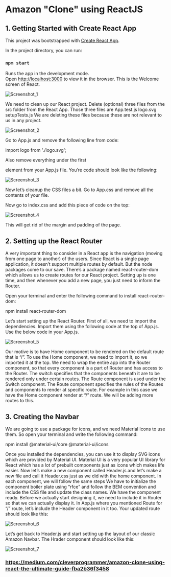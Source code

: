 # Amazon "Clone" using ReactJS 

## 1. Getting Started with Create React App

This project was bootstrapped with [Create React App](https://github.com/facebook/create-react-app).

In the project directory, you can run:

### `npm start`

Runs the app in the development mode.\
Open [http://localhost:3000](http://localhost:3000) to view it in the browser.
This is the Welcome screen of React.

![Screenshot_1](https://user-images.githubusercontent.com/66250856/102889491-0dd97580-445b-11eb-9f83-37d07251c42d.png)

 We need to clean up our React project. Delete (optional) three files from the src folder from the React App. Those three files are
App.test.js
logo.svg
setupTests.js
We are deleting these files because these are not relevant to us in any project.

![Screenshot_2](https://user-images.githubusercontent.com/66250856/102889495-0f0aa280-445b-11eb-8646-ad82a882c6c2.png)

Go to App.js and remove the following line from code:

import logo from './logo.svg';

Also remove everything under the first <div> element from your App.js file. You’re code should look like the following:
  
![Screenshot_3](https://user-images.githubusercontent.com/66250856/102891201-14b5b780-445e-11eb-9742-64d574ab31d4.png)

Now let’s cleanup the CSS files a bit.
Go to App.css and remove all the contents of your file.

Now go to index.css and add this piece of code on the top:

![Screenshot_4](https://user-images.githubusercontent.com/66250856/102891206-15e6e480-445e-11eb-959b-5e52486b3439.png)

This will get rid of the margin and padding of the page.


## 2. Setting up the React Router

A very important thing to consider in a React app is the navigation (moving from one page to another) of the users. Since React is a single page application, it doesn’t support multiple routes by default.
But the node packages come to our save. There’s a package named react-router-dom which allows us to create routes for our React project. Setting up is one time, and then whenever you add a new page, you just need to inform the Router.

Open your terminal and enter the following command to install react-router-dom:

npm install react-router-dom

Let’s start setting up the React Router. First of all, we need to import the dependencies. Import them using the following code at the top of App.js. Use the below code in your App.js.

![Screenshot_5](https://user-images.githubusercontent.com/66250856/102984311-b3e5b800-450d-11eb-92a8-76dcbb25b501.png)

Our motive is to have Home component to be rendered on the default route that is “/”.
To use the Home component, we need to import it, so we imported it at the top.
We need to wrap the entire app into the Router component, so that every component is a part of Router and has access to the Router.
The switch specifies that the components beneath it are to be rendered only under certain routes. 
The Route component is used under the Switch component. The Route component specifies the rules of the Routes and components to render at specific route. For example in this case we have the Home component render at “/” route. We will be adding more routes to this.

## 3. Creating the Navbar

We are going to use a package for icons, and we need Material Icons to use them. So open your terminal and write the following command:

npm install @material-ui/core @material-ui/icons

Once you installed the dependencies, you can use it to display SVG icons which are provided by Material UI. Material UI is a very popular UI library for React which has a lot of prebuilt components just as icons which makes life easier.
Now let’s make a new component called Header.js and let’s make a new file and call it Header.css just as we did with the home component. In each component, we will follow the same steps
We have to initialize the component boiler plate using “rfce” and follow the BEM convention and include the CSS file and update the class names.
We have the component ready. Before we actually start designing it, we need to include it in Router so that we can actually display it. In App.js where you mentioned Route for “/” route, let’s include the Header component in it too. Your updated route should look like this:

![Screenshot_6](https://user-images.githubusercontent.com/66250856/102985213-19867400-450f-11eb-8c5d-6272197066f4.png)

Let’s get back to Header.js and start setting up the layout of our classic Amazon Navbar. The Hrader component should look like this:

![Screenshot_7](https://user-images.githubusercontent.com/66250856/102986018-6880d900-4510-11eb-95d6-8e31e8fcf6d0.png)

### https://medium.com/cleverprogrammer/amazon-clone-using-react-the-ultimate-guide-fba2b36f3458




